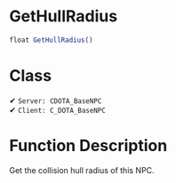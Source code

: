# GetHullRadius
```js	
float GetHullRadius()
```
# Class
✔ `Server: CDOTA_BaseNPC`  
✔ `Client: C_DOTA_BaseNPC`  

# Function Description
Get the collision hull radius of this NPC.

